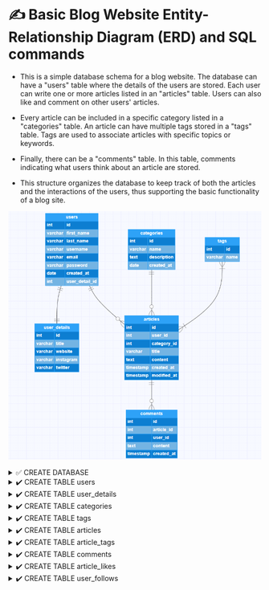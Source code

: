 # ✍️ Basic Blog Website Entity-Relationship Diagram (ERD) and SQL commands

- This is a simple database schema for a blog website. The database can have a "users" table where the details of the users are stored. Each user can write one or more articles listed in an "articles" table. Users can also like and comment on other users' articles.

- Every article can be included in a specific category listed in a "categories" table. An article can have multiple tags stored in a "tags" table. Tags are used to associate articles with specific topics or keywords.

- Finally, there can be a "comments" table. In this table, comments indicating what users think about an article are stored.

- This structure organizes the database to keep track of both the articles and the interactions of the users, thus supporting the basic functionality of a blog site.

![BlogERD](./images/BlogERD.png)

<details>
<summary>✅ CREATE DATABASE</summary>

```sql
CREATE DATABASE blog_database
    WITH
    OWNER = postgres
    ENCODING = 'UTF8'
    CONNECTION LIMIT = -1
    IS_TEMPLATE = False;
```

</details>

<details>
<summary>✔️ CREATE TABLE users</summary>

```sql
CREATE TABLE users
(
    id serial NOT NULL,
    first_name character varying(100) NOT NULL,
    last_name character varying(100) NOT NULL,
    username character varying(100) NOT NULL,
    email character varying(100) NOT NULL,
    password character varying(100) NOT NULL,
    created_at date NOT NULL DEFAULT CURRENT_DATE,
    user_detail_id integer NOT NULL,
    CONSTRAINT pk_users PRIMARY KEY (id),
    CONSTRAINT uk_users_username UNIQUE (username),
    CONSTRAINT uk_users_email UNIQUE (email),
    CONSTRAINT fk_users_user_details FOREIGN KEY (user_detail_id)
        REFERENCES public.user_details (id) MATCH SIMPLE
        ON UPDATE CASCADE
        ON DELETE CASCADE
        NOT VALID
);
```

</details>

<details>
<summary>✔️ CREATE TABLE user_details</summary>

```sql
CREATE TABLE user_details
(
    id serial NOT NULL,
    title character varying(100),
    website character varying(100),
    instagram character varying(100),
    twitter character varying(100),
    CONSTRAINT pk_user_details PRIMARY KEY (id)
);
```

</details>

<details>
<summary>✔️ CREATE TABLE categories</summary>

```sql
CREATE TABLE categories
(
    id smallserial NOT NULL,
    name character varying(100) NOT NULL,
    description text,
    created_at date DEFAULT CURRENT_DATE,
    CONSTRAINT pk_categories PRIMARY KEY (id),
    CONSTRAINT uk_categories_name UNIQUE (name)
);
```

</details>

<details>
<summary>✔️ CREATE TABLE tags</summary>

```sql
CREATE TABLE tags
(
    id smallserial NOT NULL,
    name character varying(100) NOT NULL,
    CONSTRAINT pk_tags PRIMARY KEY (id),
    CONSTRAINT uk_tags_name UNIQUE (name)
);
```

</details>

<details>
<summary>✔️ CREATE TABLE articles</summary>

```sql
CREATE TABLE articles
(
    id serial NOT NULL,
    user_id integer NOT NULL,
    category_id smallint,
    title character varying(200) NOT NULL,
    content text NOT NULL,
    created_at timestamp(0) without time zone NOT NULL DEFAULT CURRENT_TIMESTAMP,
    modified_at timestamp(0) without time zone NOT NULL,
    CONSTRAINT pk_articles PRIMARY KEY (id),
    CONSTRAINT uk_articles_title UNIQUE (title),
    CONSTRAINT fk_articles_users FOREIGN KEY (user_id)
        REFERENCES public.users (id) MATCH SIMPLE
        ON UPDATE CASCADE
        ON DELETE CASCADE
        NOT VALID,
    CONSTRAINT fk_articles_categories FOREIGN KEY (category_id)
        REFERENCES public.categories (id) MATCH SIMPLE
        ON UPDATE SET NULL
        ON DELETE SET NULL
        NOT VALID
);
```

</details>

<details>
<summary>✔️ CREATE TABLE article_tags</summary>

```sql
CREATE TABLE article_tags
(
    id serial NOT NULL,
    article_id integer NOT NULL,
    tag_id smallint NOT NULL,
    CONSTRAINT pk_article_tags PRIMARY KEY (id),
    CONSTRAINT uk_article_id_tag_id UNIQUE (article_id, tag_id),
    CONSTRAINT fk_article_tags_articles FOREIGN KEY (article_id)
        REFERENCES public.articles (id) MATCH SIMPLE
        ON UPDATE CASCADE
        ON DELETE CASCADE
        NOT VALID,
    CONSTRAINT fk_article_tags_tags FOREIGN KEY (tag_id)
        REFERENCES public.tags (id) MATCH SIMPLE
        ON UPDATE CASCADE
        ON DELETE CASCADE
        NOT VALID
);
```

</details>

<details>
<summary>✔️ CREATE TABLE comments</summary>

```sql
CREATE TABLE comments
(
    id serial NOT NULL,
    article_id integer NOT NULL,
    user_id integer NOT NULL,
    content text NOT NULL,
    created_at timestamp(0) without time zone NOT NULL DEFAULT CURRENT_TIMESTAMP,
    CONSTRAINT pk_comments PRIMARY KEY (id),
    CONSTRAINT fk_comments_articles FOREIGN KEY (article_id)
        REFERENCES public.articles (id) MATCH SIMPLE
        ON UPDATE CASCADE
        ON DELETE CASCADE
        NOT VALID,
    CONSTRAINT fk_comments_users FOREIGN KEY (user_id)
        REFERENCES public.users (id) MATCH SIMPLE
        ON UPDATE CASCADE
        ON DELETE CASCADE
        NOT VALID
);
```

</details>

<details>
<summary>✔️ CREATE TABLE article_likes</summary>

```sql
CREATE TABLE article_likes
(
    id serial NOT NULL,
    article_id integer NOT NULL,
    user_id integer NOT NULL,
    CONSTRAINT pk_article_likes PRIMARY KEY (id),
    CONSTRAINT uk_article_likes_article_id_user_id UNIQUE (article_id, user_id),
    CONSTRAINT fk_article_likes_article_id FOREIGN KEY (article_id)
        REFERENCES public.articles (id) MATCH SIMPLE
        ON UPDATE CASCADE
        ON DELETE CASCADE
        NOT VALID,
    CONSTRAINT fk_article_likes_user_id FOREIGN KEY (user_id)
        REFERENCES public.users (id) MATCH SIMPLE
        ON UPDATE CASCADE
        ON DELETE CASCADE
        NOT VALID
);
```

</details>

<details>
<summary>✔️ CREATE TABLE user_follows</summary>

```sql
CREATE TABLE user_follows
(
    id serial NOT NULL,
    user_id integer NOT NULL,
    followed_id integer NOT NULL,
    created_at timestamp(0) without time zone DEFAULT CURRENT_TIMESTAMP,
    CONSTRAINT pk_user_follows PRIMARY KEY (id),
    CONSTRAINT pk_user_follows_user_id_followed_id UNIQUE (user_id, followed_id),
    CONSTRAINT pk_user_follows_user_id FOREIGN KEY (user_id)
        REFERENCES public.users (id) MATCH SIMPLE
        ON UPDATE CASCADE
        ON DELETE CASCADE
        NOT VALID,
    CONSTRAINT pk_user_follows_followed_id FOREIGN KEY (followed_id)
        REFERENCES public.users (id) MATCH SIMPLE
        ON UPDATE CASCADE
        ON DELETE CASCADE
        NOT VALID
);
```

</details>
